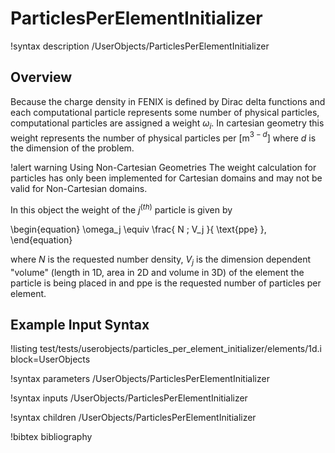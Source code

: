 # ParticlesPerElementInitializer

!syntax description /UserObjects/ParticlesPerElementInitializer

## Overview

Because the charge density in FENIX is defined by Dirac delta functions and each computational particle represents some number of physical particles, computational particles are assigned a weight $\omega_i$. In cartesian geometry this weight represents the number of physical particles per \[m$^{3-d}$\] where $d$ is the dimension of the problem.

!alert warning Using Non-Cartesian Geometries
The weight calculation for particles has only been implemented for Cartesian domains and may not be valid for Non-Cartesian domains.

In this object the weight of the $j^(th)$ particle is given by

\begin{equation}
  \omega_j \equiv
  \frac{
    N \; V_j
  }{
    \text{ppe}
  },
\end{equation}

where $N$ is the requested number density, $V_j$ is the dimension dependent "volume" (length in 1D, area in 2D and volume in 3D) of the element the particle is being placed in and ppe is the requested number of particles per element.

## Example Input Syntax

!listing test/tests/userobjects/particles_per_element_initializer/elements/1d.i block=UserObjects

!syntax parameters /UserObjects/ParticlesPerElementInitializer

!syntax inputs /UserObjects/ParticlesPerElementInitializer

!syntax children /UserObjects/ParticlesPerElementInitializer

!bibtex bibliography
